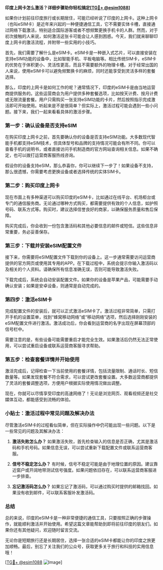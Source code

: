 **印度上网卡怎么激活？详细步骤助你轻松搞定[[TG💪+ @esim1088](https://t.me/s/esim1088)]**

如果你计划前往印度旅行或长期居住，可能已经听说了印度的上网卡。这种上网卡（也叫eSIM卡）是近年来兴起的一种便捷通信工具，它不需要实体卡槽，直接通过网络下载激活，特别适合国际游客或者不想频繁更换手机卡的人群。然而，对于初次接触的人来说，如何激活这张卡可能会让人感到困惑。今天，我们就来聊聊印度上网卡的激活流程，并附带一些实用的小技巧。

首先，我们需要了解什么是eSIM卡。eSIM卡是一种嵌入式芯片，可以直接安装在支持eSIM功能的设备中，比如智能手机、平板电脑等。相比传统SIM卡，eSIM卡的优势在于体积更小、灵活性更高，而且不需要额外的物理卡槽。对于经常出国的人来说，使用eSIM卡可以避免频繁换卡的麻烦，同时还能享受到灵活多样的套餐选择。

那么，印度的上网卡是如何工作的呢？通常情况下，印度的eSIM卡是由当地运营商提供服务的。这些运营商会为用户提供多种套餐选项，比如按天计费、按月计费或无限流量套餐。用户只需购买一张支持eSIM功能的卡片，然后按照指示完成激活即可开始使用。听起来是不是很简单？但实际上，激活过程可能会遇到一些小问题。接下来，我们一起来看看具体的激活步骤。

### 第一步：确认设备是否支持eSIM

在购买印度上网卡之前，首先要确认你的设备是否支持eSIM功能。大多数现代智能手机都支持eSIM技术，但具体型号和品牌的支持情况可能会有所不同。你可以查看手机的说明书，或者直接访问手机制造商的官方网站查询相关信息。如果不确定，也可以拨打运营商客服热线咨询。

假设你的设备支持eSIM，那么恭喜你，你可以继续下一步了！如果设备不支持，那么很遗憾，你需要考虑更换设备或者选择传统的实体SIM卡。

### 第二步：购买印度上网卡

现在市面上有多种渠道可以购买印度的eSIM卡，比如通过在线平台、机场柜台或专门的通信服务商。无论通过哪种方式购买，都需要提供有效的个人信息，如护照号码、联系方式等。购买时，建议选择信誉良好的商家，以确保服务质量和售后保障。

购买完成后，你会收到一份包含激活码和其他必要信息的邮件或短信。这些信息非常重要，务必妥善保存。

### 第三步：下载并安装eSIM配置文件

接下来，你需要将eSIM配置文件下载到你的设备上。这一步通常需要访问运营商提供的官方网页或使用其专用的APP。在下载过程中，系统会提示你输入激活码以及相关的个人资料。请确保所有信息准确无误，否则可能导致激活失败。

下载完成后，系统会自动安装配置文件。如果你的设备是苹果产品，可能需要手动确认安装；如果是安卓设备，则通常是自动完成的。

### 第四步：激活eSIM卡

完成配置文件的安装后，就可以正式激活eSIM卡了。激活过程非常简单，只需打开手机的设置菜单，找到“蜂窝移动网络”或“移动网络”选项，然后选择刚刚安装的eSIM配置文件进行激活。激活成功后，你会看到运营商的名字出现在屏幕顶部的信号栏中。

需要注意的是，有些设备可能需要重启才能完全生效。如果激活后仍然无法正常使用，可以尝试重启设备或联系运营商客服寻求帮助。

### 第五步：检查套餐详情并开始使用

激活完成后，记得检查一下当前使用的套餐详情，包括流量限制、通话时长、短信数量等。如果发现套餐不符合需求，可以尝试更改套餐设置。大多数运营商都提供了灵活的套餐调整选项，方便用户根据实际使用情况做出调整。

现在，你就可以尽情享受印度的高速网络了！无论是浏览网页、观看视频还是社交媒体互动，都能感受到流畅的体验。

### 小贴士：激活过程中常见问题及解决办法

尽管激活eSIM卡的过程看似简单，但在实际操作中仍可能出现一些问题。以下是一些常见的问题及其解决办法：

1. **激活失败怎么办？**
   如果激活失败，首先检查输入的信息是否正确，尤其是激活码和手机号码。如果信息无误，可以尝试重新下载配置文件或联系运营商客服。

2. **信号不稳定怎么办？**
   有时候，信号不稳定可能是由于地理位置的原因。建议靠近窗户或开阔地带测试信号强度。如果问题依旧存在，可以联系运营商客服进一步排查。

3. **忘记激活码怎么办？**
   如果忘记了激活码，可以通过购买时提供的邮箱找回。如果没有收到邮件，可以联系客服补发激活码。

### 总结

总的来说，印度的eSIM卡是一种非常便捷的通信工具，只要按照正确的步骤操作，就能顺利激活并开始使用。希望这篇文章能帮助到即将前往印度的朋友们。如果你还有其他疑问，欢迎随时留言交流。

无论你是短期旅行还是长期居住，选择一张合适的eSIM卡都能让你的印度之旅更加顺畅。最后，别忘了关注我们的公众号，获取更多关于旅行和科技的实用信息哦！

[[TG💪+ @esim1088](https://t.me/s/esim1088) ![Image](https://i.postimg.cc/4NQfJmqS/Snipaste-2025-05-13-00-14-12.png)]